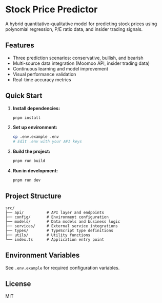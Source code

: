 # Stock Price Predictor

A hybrid quantitative-qualitative model for predicting stock prices using polynomial regression, P/E ratio data, and insider trading signals.

## Features

- Three prediction scenarios: conservative, bullish, and bearish
- Multi-source data integration (Moomoo API, insider trading data)
- Continuous learning and model improvement
- Visual performance validation
- Real-time accuracy metrics

## Quick Start

1. **Install dependencies:**

   ```bash
   pnpm install
   ```

2. **Set up environment:**

   ```bash
   cp .env.example .env
   # Edit .env with your API keys
   ```

3. **Build the project:**

   ```bash
   pnpm run build
   ```

4. **Run in development:**
   ```bash
   pnpm run dev
   ```

## Project Structure

```
src/
├── api/          # API layer and endpoints
├── config/       # Environment configuration
├── models/       # Data models and business logic
├── services/     # External service integrations
├── types/        # TypeScript type definitions
├── utils/        # Utility functions
└── index.ts      # Application entry point
```

## Environment Variables

See `.env.example` for required configuration variables.

## License

MIT
